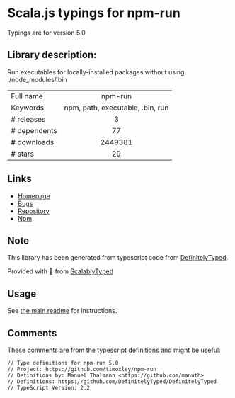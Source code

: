 
# Scala.js typings for npm-run

Typings are for version 5.0

## Library description:
Run executables for locally-installed packages without using ./node_modules/.bin

|                    |                 |
| ------------------ | :-------------: |
| Full name          | npm-run |
| Keywords           | npm, path, executable, .bin, run |
| # releases         | 3 |
| # dependents       | 77 |
| # downloads        | 2449381 |
| # stars            | 29 |

## Links
- [Homepage](https://github.com/timoxley/npm-run)
- [Bugs](https://github.com/timoxley/npm-run/issues)
- [Repository](https://github.com/timoxley/npm-run)
- [Npm](https://www.npmjs.com/package/npm-run)
    


## Note
This library has been generated from typescript code from [DefinitelyTyped](https://definitelytyped.org).

Provided with :purple_heart: from [ScalablyTyped](https://github.com/oyvindberg/ScalablyTyped)

## Usage
See [the main readme](../../readme.md) for instructions.

## Comments

These comments are from the typescript definitions and might be useful:
```
// Type definitions for npm-run 5.0
// Project: https://github.com/timoxley/npm-run
// Definitions by: Manuel Thalmann <https://github.com/manuth>
// Definitions: https://github.com/DefinitelyTyped/DefinitelyTyped
// TypeScript Version: 2.2

```

